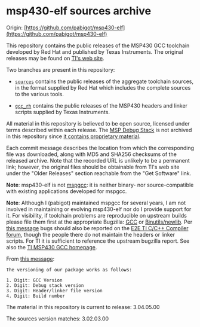 # msp430-elf sources archive

Origin: [https://github.com/pabigot/msp430-elf](https://github.com/pabigot/msp430-elf)

This repository contains the public releases of the MSP430 GCC toolchain
developed by Red Hat and published by Texas Instruments.  The original
releases may be found on [TI's web site][msp430-elf].

Two branches are present in this repository:

 * [``sources``](https://github.com/pabigot/msp430-elf/tree/sources)
   contains the public releases of the aggregate toolchain sources, in
   the format supplied by Red Hat which includes the complete sources to
   the various tools.

 * [``gcc_rh``](https://github.com/pabigot/msp430-elf/tree/gcc_rh)
   contains the public releases of the MSP430 headers and linker scripts
   supplied by Texas Instruments.

All material in this repository is believed to be open source, licensed
under terms described within each release.  The [MSP Debug
Stack](http://processors.wiki.ti.com/index.php/MSP_Debug_Stack) is not
archived in this repository since [it contains proprietary
material](http://forum.43oh.com/topic/5364-msp-debug-stack-no-longer-open-source/).

Each commit message describes the location from which the corresponding
file was downloaded, along with MD5 and SHA256 checksums of the released
archive.  Note that the recorded URL is unlikely to be a permanent link;
however, the original files should be obtainable from TI's web site
under the "Older Releases" section reachable from the "Get Software"
link.

**Note**: msp430-elf is not [mspgcc]: it is neither binary- nor
source-compatible with existing applications developed for mspgcc.

**Note**: Although I (pabigot) maintained mspgcc for several years, I am
not involved in maintaining or evolving msp430-elf nor do I provide
support for it.  For visibility,
if toolchain problems are reproducible on upstream builds please file
them first at the appropriate Bugzilla:
[GCC](https://gcc.gnu.org/bugzilla) or
[Binutils/newlib](https://sourceware.org/bugzilla/).  Per [this
message](http://e2e.ti.com/support/development_tools/compiler/f/343/t/384148.aspx)
bugs should also be reported on the [E2E TI C/C++ Compiler
forum](http://e2e.ti.com/support/development_tools/compiler/default.aspx),
though the people there do not maintain the headers or linker scripts.
For TI it is sufficient to reference the upstream bugzilla report.  See
also the [TI MSP430 GCC homepage][msp430-elf].  

From [this message](http://www.mail-archive.com/mspgcc-users@lists.sourceforge.net/msg12169.html):

    The versioning of our package works as follows:

    1. Digit: GCC Version
    2. Digit: Debug stack version
    3. Digit: Header/linker file version
    4. Digit: Build number

The material in this repository is current to release: 3.04.05.00

The sources version matches: 3.02.03.00

[msp430-elf]: http://www.ti.com/tool/msp430-gcc-opensource "TI MSP430 GCC"
[mspgcc]: http://sourceforge.net/projects/mspgcc/ "MSPGCC"
